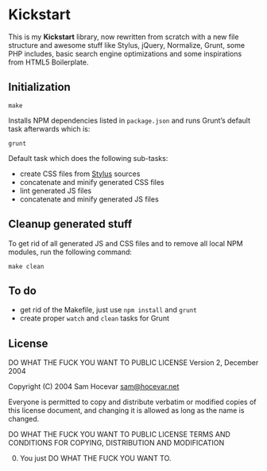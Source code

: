 # Kickstart

This is my **Kickstart** library, now rewritten from scratch with a new file
structure and awesome stuff like Stylus, jQuery, Normalize, Grunt,
some PHP includes, basic search engine optimizations and some inspirations from
HTML5 Boilerplate.

## Initialization

	make

Installs NPM dependencies listed in `package.json` and runs Grunt’s
default task afterwards which is:

	grunt

Default task which does the following sub-tasks:

 - create CSS files from [Stylus](http://learnboost.github.com/stylus/)
   sources
 - concatenate and minify generated CSS files
 - lint generated JS files
 - concatenate and minify generated JS files

## Cleanup generated stuff

To get rid of all generated JS and CSS files and to remove all local NPM
modules, run the following command:

	make clean

## To do

 - get rid of the Makefile, just use `npm install` and `grunt`
 - create proper `watch` and `clean` tasks for Grunt

## License

DO WHAT THE FUCK YOU WANT TO PUBLIC LICENSE
Version 2, December 2004

Copyright (C) 2004 Sam Hocevar <sam@hocevar.net>

Everyone is permitted to copy and distribute verbatim or modified
copies of this license document, and changing it is allowed as long
as the name is changed.

DO WHAT THE FUCK YOU WANT TO PUBLIC LICENSE
TERMS AND CONDITIONS FOR COPYING, DISTRIBUTION AND MODIFICATION

0. You just DO WHAT THE FUCK YOU WANT TO.
